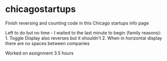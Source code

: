 # chicagostartups
Finish reversing and counting code in this Chicago startups info page


 Left to do but no time - I waited to the last minute to begin (family reasons):
        1. Toggle Display also reverses but it shouldn't 
        2. When in horizontal display there are no spaces between companies

Worked on assignment 3.5 hours
